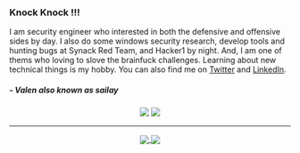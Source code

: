 ### Knock Knock !!!
<!-- 
Birth Name : Sai Wynn Myat 
-->
I am security engineer who interested in both the defensive and offensive sides by day. I also do some windows security research, develop tools and hunting bugs at Synack Red Team, and Hacker1 by night. And, I am one of thems who loving to slove the brainfuck challenges. Learning about new technical things is my hobby. 
You can also find me on [Twitter](https://twitter.com/404death) and [LinkedIn](https://www.linkedin.com/in/sailay1996/).

##### - Valen also known as sailay

<p align="center">
    <a href="https://twitter.com/404death"><img src="https://img.shields.io/twitter/follow/404death?style=for-the-badge&logo=twitter&logoColor=ffffff&labelColor=1a1a1a&color=802000"></a>
    <a href="https://github.com/sailay1996"><img src="https://img.shields.io/github/followers/sailay1996?style=for-the-badge&logo=github&logoColor=ffffff&labelColor=1a1a1a&color=802000"></a>
</p>

---

<p align="center">

<a href="https://github.com/sailay1996/sailay1996">
  <img align="center" src="https://github-readme-stats.vercel.app/api?username=sailay1996&include_all_commits=true&custom_title=Valen's+GitHub+Stats&hide=contribs&show_icons=true&line_height=32&count_private=true&title_color=ffffff&text_color=c9cacc&icon_color=b32d00&bg_color=1a1a1a" />
</a>

<a href="https://github.com/sailay1996/sailay1996">
  <img align="center" src="https://github-readme-stats.vercel.app/api/top-langs/?username=sailay1996&hide_title=false&exclude_repo=null&langs_count=3&layout=default&hide_border=false&bg_color=1a1a1a&text_color=c9cacc&title_color=ffffff" />
</a>

</p>

<!--
**sailay1996/sailay1996** is a ✨ _special_ ✨ repository because its `README.md` (this file) appears on your GitHub profile.

Here are some ideas to get you started:

- 🔭 I’m currently working on ...
- 🌱 I’m currently learning ...
- 👯 I’m looking to collaborate on ...
- 🤔 I’m looking for help with ...
- 💬 Ask me about ...
- 📫 How to reach me: ...
- 😄 Pronouns: ...
- ⚡ Fun fact: ...
-->
